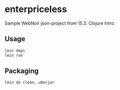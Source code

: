 enterpriceless
==============

Sample WebNoir json-project from 15.3. Clojure Intro.

## Usage

```bash
lein deps
lein run
```

## Packaging

```bash
lein do clean, uberjar
```
